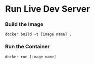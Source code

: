 # Run Live Dev Server

### Build the Image
`docker build -t [image name] .`

### Run the Container
`docker run [image name]`
